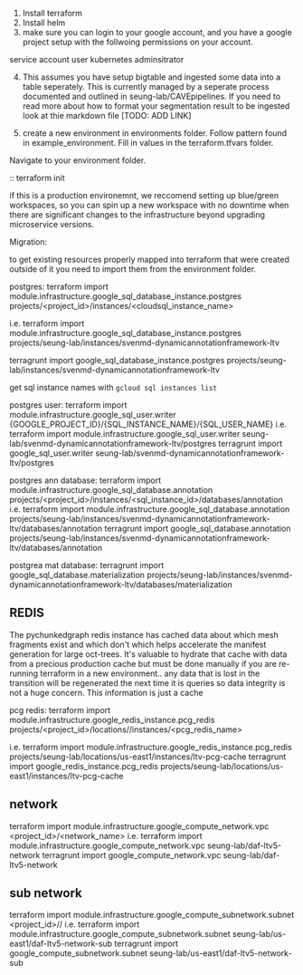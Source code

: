 1. Install terraform
2. Install helm
3. make sure you can login to your google account, and you have a google project setup with the follwoing permissions on your account. 

service account user
kubernetes adminsitrator

4. This assumes you have setup bigtable and ingested some data into a table seperately.  This is currently managed by a seperate process documented and outlined in seung-lab/CAVEpipelines.  If you need to read more about how to format your segmentation result to be ingested look at thie markdown file [TODO: ADD LINK]

5. create a new environment in environments folder. Follow pattern found in example_environment.  Fill in values in the terraform.tfvars folder. 

Navigate to your environment folder.

::
   terraform init

if this is a production environemnt, we reccomend setting up blue/green workspaces, so you can spin up a new workspace with no downtime when there are significant changes to the infrastructure beyond upgrading microservice versions. 


Migration: 

to get existing resources properly mapped into terraform that were created outside of it you need to import them 
from the environment folder.

postgres: 
terraform import module.infrastructure.google_sql_database_instance.postgres projects/<project_id>/instances/<cloudsql_instance_name>

i.e.
terraform import module.infrastructure.google_sql_database_instance.postgres projects/seung-lab/instances/svenmd-dynamicannotationframework-ltv

terragrunt import google_sql_database_instance.postgres projects/seung-lab/instances/svenmd-dynamicannotationframework-ltv

get sql instance names with  ``gcloud sql instances list``

postgres user:
terraform import module.infrastructure.google_sql_user.writer {GOOGLE_PROJECT_ID}/{SQL_INSTANCE_NAME}/{SQL_USER_NAME}
i.e.
terraform import module.infrastructure.google_sql_user.writer seung-lab/svenmd-dynamicannotationframework-ltv/postgres 
terragrunt import google_sql_user.writer seung-lab/svenmd-dynamicannotationframework-ltv/postgres 


postgres ann database:
terraform import module.infrastructure.google_sql_database.annotation projects/<project_id>/instances/<sql_instance_id>/databases/annotation
i.e.
terraform import module.infrastructure.google_sql_database.annotation projects/seung-lab/instances/svenmd-dynamicannotationframework-ltv/databases/annotation
terragrunt import google_sql_database.annotation projects/seung-lab/instances/svenmd-dynamicannotationframework-ltv/databases/annotation


postgrea mat database:
terragrunt import google_sql_database.materialization projects/seung-lab/instances/svenmd-dynamicannotationframework-ltv/databases/materialization


## REDIS
The pychunkedgraph redis instance has cached data about which mesh fragments exist and which don't which helps accelerate the manifest generation for large oct-trees.  It's valuable to hydrate that cache with data from a precious production cache but must be done manually if you are re-running terraform in a new environment.. any data that is lost in the transition will be regenerated the next time it is queries so data integrity is not a huge concern. This information is just a cache

pcg redis:
terraform import module.infrastructure.google_redis_instance.pcg_redis projects/<project_id>/locations/<region>/instances/<pcg_redis_name>

i.e.
terraform import module.infrastructure.google_redis_instance.pcg_redis projects/seung-lab/locations/us-east1/instances/ltv-pcg-cache
terragrunt import google_redis_instance.pcg_redis projects/seung-lab/locations/us-east1/instances/ltv-pcg-cache


## network
terraform import module.infrastructure.google_compute_network.vpc <project_id>/<network_name>
i.e.
terraform import module.infrastructure.google_compute_network.vpc seung-lab/daf-ltv5-network
terragrunt import google_compute_network.vpc seung-lab/daf-ltv5-network


## sub network

 terraform import module.infrastructure.google_compute_subnetwork.subnet <project_id>/<region>/<subnet-name>
 i.e.
terraform import module.infrastructure.google_compute_subnetwork.subnet seung-lab/us-east1/daf-ltv5-network-sub 
terragrunt import google_compute_subnetwork.subnet seung-lab/us-east1/daf-ltv5-network-sub 



